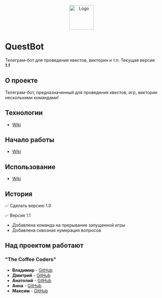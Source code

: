 <br/>
<p style="text-align: center;">
  <a href="https://github.com/ezuykow/QuestBot">
    <img src="https://github.com/ezuykow/QuestBot/blob/master/src/main/resources/pictures/logo.png?raw=true" alt="Logo" width="80" height="80">
  </a>

# QuestBot

Телеграм-бот для проведения квестов, викторин и т.п. Текущая версия ***1.1***

## О проекте

Телеграм-бот, предназначенный для проведения квестов, игр, викторин несколькими командами!

## Технологии

* [Wiki](https://github.com/ezuykow/QuestBot/wiki/%D0%98%D1%81%D0%BF%D0%BE%D0%BB%D1%8C%D0%B7%D1%83%D0%B5%D0%BC%D1%8B%D0%B5-%D1%82%D0%B5%D1%85%D0%BD%D0%BE%D0%BB%D0%BE%D0%B3%D0%B8%D0%B8)

## Начало работы
* [Wiki](https://github.com/ezuykow/QuestBot/wiki/%D0%9D%D0%B0%D1%87%D0%B0%D0%BB%D0%BE-%D1%80%D0%B0%D0%B1%D0%BE%D1%82%D1%8B)

## Использование

* [Wiki](https://github.com/ezuykow/QuestBot/wiki/%D0%98%D1%81%D0%BF%D0%BE%D0%BB%D1%8C%D0%B7%D0%BE%D0%B2%D0%B0%D0%BD%D0%B8%D0%B5)

## История

:white_check_mark: Сделать версию 1.0

:white_check_mark: Версия 1.1
* Добавлена команда на прерывание запущенной игры
* Добавлена сквозная нумерация вопросов

## Над проектом работают
### "The Coffee Coders"
* **Владимир** - [GitHub](https://github.com/ezuykow/)
* **Дмитрий** - [GitHub](https://github.com/AblDm)
* **Анатолий** - [GitHub](https://github.com/Virusec)
* **Анна** - [GitHub](https://github.com/AnnaAskerova)
* **Максим** - [GitHub](https://github.com/maks2001916)

